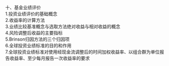 十、基金业绩评价  
1.投资业绩评价的基础概念  
2.收益率的计算方法  
3.业绩比较基准概念与选取方法绝对收益与相对收益的概念  
4.风险调整后收益的主要指标  
5.Brinson归因方法的三个归因项  
6.全球投资业绩标准的目的和作用  
7.全球投资业绩标准对使用经现金流调整后的时间加权收益率、以组合群为单位报告收益率、至少每月报告一次收益率的要求  

